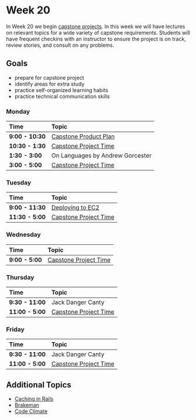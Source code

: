 # Week 20

In Week 20 we begin [capstone projects](../capstone/capstone.md). In this week
we will have lectures on relevant topics for a wide variety of capstone
requirements. Students will have frequent checkins with an instructor to ensure
the project is on track, review stories, and consult on any problems.

## Goals

- prepare for capstone project
- identify areas for extra study
- practice self-organized learning habits
- practice technical communication skills

### Monday

| Time              | Topic                                        |
|:------------------|:---------------------------------------------|
| **9:00 - 10:30** | [Capstone Product Plan](../capstone/capstone.md) |
| **10:30 - 1:30**  | [Capstone Project Time](../capstone/capstone.md)|
| **1:30 - 3:00**   | On Languages by Andrew Gorcester         |
| **3:00 - 5:00**  | [Capstone Project Time](../capstone/capstone.md)|

### Tuesday

| Time              | Topic                                                  |
|:------------------|:-------------------------------------------------------|
| **9:00 - 11:30**  | [Deploying to EC2](tuesday/provisioning-and-deploying-to-a-vps.md) |
| **11:30 - 5:00**  | [Capstone Project Time](../capstone/capstone.md)|

### Wednesday

| Time            | Topic                      |
|:----------------|:---------------------------|
| **9:00 - 5:00**  | [Capstone Project Time](../capstone/capstone.md)|

### Thursday

| Time            | Topic                            |
|:----------------|:---------------------------------|
| **9:30 - 11:00** | Jack Danger Canty                    |
| **11:00 - 5:00**  | [Capstone Project Time](../capstone/capstone.md)|

### Friday

| Time              | Topic                                                  |
|:------------------|:-------------------------------------------------------|
| **9:30 - 11:00** | Jack Danger Canty                    |
| **11:00 - 5:00**  | [Capstone Project Time](../capstone/capstone.md)|

Additional Topics
----------

- [Caching in Rails](wednesday/caching-in-rails.md)
- [Brakeman](thursday/brakeman.md)
- [Code Climate](thursday/code_climate.md)
